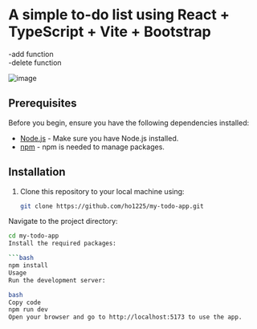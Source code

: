 # A simple to-do list using React + TypeScript + Vite + Bootstrap

-add function  
-delete function

![image](https://github.com/ho1225/my-todo-app/assets/56968144/73e6a488-537c-4456-99b4-d26c3a36bf07)

## Prerequisites

Before you begin, ensure you have the following dependencies installed:

- [Node.js](https://nodejs.org) - Make sure you have Node.js installed.
- [npm](https://www.npmjs.com/) - npm is needed to manage packages.

## Installation

1. Clone this repository to your local machine using:
   ```bash
   git clone https://github.com/ho1225/my-todo-app.git
Navigate to the project directory:

```bash
cd my-todo-app
Install the required packages:

```bash
npm install
Usage
Run the development server:

bash
Copy code
npm run dev
Open your browser and go to http://localhost:5173 to use the app.
